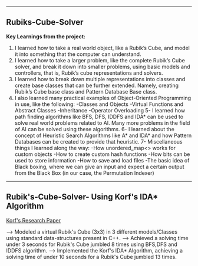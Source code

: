--------------------------------------------------------------------------------------------------------------------------
Rubiks-Cube-Solver
---------------------------------------------------------------------------------------------------------------------------

**Key Learnings from the project:**

 1. I learned how to take a real world object, like a Rubik’s Cube, and model it into something that the computer can understand.
 2. I learned how to take a larger problem, like the complete Rubik’s Cube solver, and break it down into smaller problems, using basic models and controllers, that is, Rubik’s cube representations and solvers.
 3. I learned how to break down multiple representations into classes and create base classes that can be further extended. Namely, creating Rubik’s Cube base class and Pattern Database Base class.
 4. I also learned many practical examples of Object-Oriented Programming in use, like the following:
 -Classes and Objects 
 -Virtual Functions and Abstract Classes
 -Inheritance
 -Operator Overloading
 5- I learned how path finding algorithms like BFS, DFS, IDDFS and IDA* can be used to solve real world problems related to AI. Many more problems in the field of AI can be solved using these algorithms.
 6- I learned about the concept of Heuristic Search Algorithms like A* and IDA* and how Pattern Databases can be created to provide that heuristic.
 7- Miscellaneous things I learned along the way:
      -How unordered_map<> works for custom objects
      -How to create custom hash functions
      -How bits can be used to store information
      -How to save and load files 
      -The basic idea of Black boxing, where we can give an input and expect a certain output from the Black Box (in our case, the Permutation Indexer)

-------------------------------------------------------------------------------------------------------------------------------------------------------------
Rubik's-Cube-Solver- Using Korf's IDA* Algorithm
-------------------------------------------------------------------------------------------------------------------------------------------------------------

[Korf's Research Paper](https://cdn.aaai.org/AAAI/1997/AAAI97-109.pdf)

--> Modeled a virtual Rubik's Cube (3x3) in 3 different models/Classes using standard data-structures present in C++.
--> Achieved a solving time under 3 seconds for Rubik's Cube jumbled 8 times using BFS,DFS and IDDFS algorithm.
--> Implemented the Korf's IDA*  Algorithm, achieving a solving time of under 10 seconds for a Rubik's Cube jumbled 13 times.

